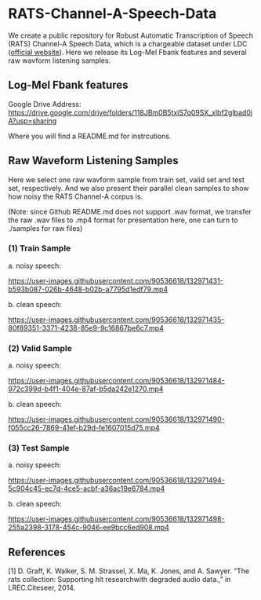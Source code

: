# RATS-Channel-A-Speech-Data
We create a public repository for Robust Automatic Transcription of Speech (RATS) Channel-A Speech Data, which is a chargeable dataset under LDC ([official website](https://catalog.ldc.upenn.edu/LDC2015S02)). Here we release its Log-Mel Fbank features and several raw wavform listening samples.


## Log-Mel Fbank features

Google Drive Address: <https://drive.google.com/drive/folders/118JBm0B5txiS7q09SX_xlbf2glbad0jA?usp=sharing>

Where you will find a README.md for instrcutions.


## Raw Waveform Listening Samples

Here we select one raw wavform sample from train set, valid set and test set, respectively. And we also present their parallel clean samples to show how noisy the RATS Channel-A corpus is. 

(Note: since Github README.md does not support .wav format, we transfer the raw .wav files to .mp4 format for presentation here, one can turn to ./samples for raw files)


### (1) Train Sample

a. noisy speech: 

https://user-images.githubusercontent.com/90536618/132971431-b593b087-026b-4648-b02b-a7795d1edf79.mp4

b. clean speech:

https://user-images.githubusercontent.com/90536618/132971435-80f89351-3371-4238-85e9-9c16867be6c7.mp4



### (2) Valid Sample

a. noisy speech: 

https://user-images.githubusercontent.com/90536618/132971484-972c399d-b4f1-404e-87af-b5da242e1270.mp4

b. clean speech:

https://user-images.githubusercontent.com/90536618/132971490-f055cc26-7869-41ef-b29d-fe1607015d75.mp4



### (3) Test Sample

a. noisy speech: 

https://user-images.githubusercontent.com/90536618/132971494-5c904c45-ec7d-4ce5-acbf-a36ac19e6784.mp4

b. clean speech:

https://user-images.githubusercontent.com/90536618/132971498-255a2398-3178-454c-9046-ee9bcc6ed908.mp4



## References
[1] D. Graff, K. Walker, S. M. Strassel, X. Ma, K. Jones, and A. Sawyer. “The rats collection: Supporting hlt researchwith degraded audio data.,” in LREC.Citeseer, 2014.
